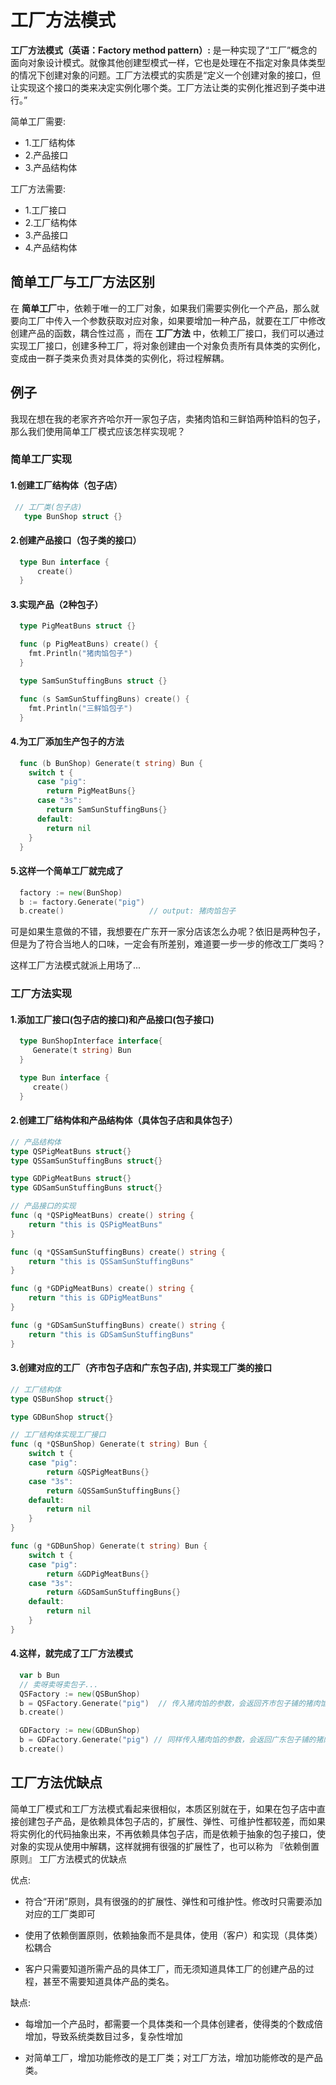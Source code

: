 # 工厂方法模式

**工厂方法模式（英语：Factory method pattern）:** 是一种实现了“工厂”概念的面向对象设计模式。就像其他创建型模式一样，它也是处理在不指定对象具体类型的情况下创建对象的问题。工厂方法模式的实质是“定义一个创建对象的接口，但让实现这个接口的类来决定实例化哪个类。工厂方法让类的实例化推迟到子类中进行。”

简单工厂需要:
* 1.工厂结构体
* 2.产品接口
* 3.产品结构体

工厂方法需要:
* 1.工厂接口
* 2.工厂结构体
* 3.产品接口
* 4.产品结构体

## 简单工厂与工厂方法区别
在 **简单工厂**中，依赖于唯一的工厂对象，如果我们需要实例化一个产品，那么就要向工厂中传入一个参数获取对应对象，如果要增加一种产品，就要在工厂中修改创建产品的函数，耦合性过高
，而在 **工厂方法** 中，依赖工厂接口，我们可以通过实现工厂接口，创建多种工厂，将对象创建由一个对象负责所有具体类的实例化，变成由一群子类来负责对具体类的实例化，将过程解耦。

## 例子
我现在想在我的老家齐齐哈尔开一家包子店，卖猪肉馅和三鲜馅两种馅料的包子，那么我们使用简单工厂模式应该怎样实现呢？
### 简单工厂实现
#### 1.创建工厂结构体（包子店）
```go
 // 工厂类(包子店) 
   type BunShop struct {}
```
#### 2.创建产品接口（包子类的接口）
```go
  type Bun interface {
      create()
  }
```
#### 3.实现产品（2种包子）
```go
  type PigMeatBuns struct {}

  func (p PigMeatBuns) create() {
    fmt.Println("猪肉馅包子")
  }

  type SamSunStuffingBuns struct {}

  func (s SamSunStuffingBuns) create() {
    fmt.Println("三鲜馅包子")
  }
```
#### 4.为工厂添加生产包子的方法
```go
  func (b BunShop) Generate(t string) Bun {
    switch t {
      case "pig":
        return PigMeatBuns{}
      case "3s":
        return SamSunStuffingBuns{}
      default:
        return nil
    }
  }
```
#### 5.这样一个简单工厂就完成了
```go
  factory := new(BunShop)
  b := factory.Generate("pig")
  b.create()                   // output: 猪肉馅包子
```
可是如果生意做的不错，我想要在广东开一家分店该怎么办呢？依旧是两种包子，但是为了符合当地人的口味，一定会有所差别，难道要一步一步的修改工厂类吗？

这样工厂方法模式就派上用场了...

### 工厂方法实现
#### 1.添加工厂接口(包子店的接口)和产品接口(包子接口)
```go
  type BunShopInterface interface{
     Generate(t string) Bun
  }

  type Bun interface {
     create()
  }
```
#### 2.创建工厂结构体和产品结构体（具体包子店和具体包子）
```go
// 产品结构体
type QSPigMeatBuns struct{}
type QSSamSunStuffingBuns struct{}

type GDPigMeatBuns struct{}
type GDSamSunStuffingBuns struct{}

// 产品接口的实现
func (q *QSPigMeatBuns) create() string {
	return "this is QSPigMeatBuns"
}

func (q *QSSamSunStuffingBuns) create() string {
	return "this is QSSamSunStuffingBuns"
}

func (g *GDPigMeatBuns) create() string {
	return "this is GDPigMeatBuns"
}

func (g *GDSamSunStuffingBuns) create() string {
	return "this is GDSamSunStuffingBuns"
}
```
#### 3.创建对应的工厂（齐市包子店和广东包子店), 并实现工厂类的接口
```go
// 工厂结构体
type QSBunShop struct{}

type GDBunShop struct{}

// 工厂结构体实现工厂接口
func (q *QSBunShop) Generate(t string) Bun {
	switch t {
	case "pig":
		return &QSPigMeatBuns{}
	case "3s":
		return &QSSamSunStuffingBuns{}
	default:
		return nil
	}
}

func (g *GDBunShop) Generate(t string) Bun {
	switch t {
	case "pig":
		return &GDPigMeatBuns{}
	case "3s":
		return &GDSamSunStuffingBuns{}
	default:
		return nil
	}
}
```
#### 4.这样，就完成了工厂方法模式
```go
  var b Bun
  // 卖呀卖呀卖包子...
  QSFactory := new(QSBunShop)
  b = QSFactory.Generate("pig")  // 传入猪肉馅的参数，会返回齐市包子铺的猪肉馅包子
  b.create()

  GDFactory := new(GDBunShop)
  b = GDFactory.Generate("pig") // 同样传入猪肉馅的参数，会返回广东包子铺的猪肉馅包子
  b.create()
```

## 工厂方法优缺点
简单工厂模式和工厂方法模式看起来很相似，本质区别就在于，如果在包子店中直接创建包子产品，是依赖具体包子店的，扩展性、弹性、可维护性都较差，而如果将实例化的代码抽象出来，不再依赖具体包子店，而是依赖于抽象的包子接口，使对象的实现从使用中解耦，这样就拥有很强的扩展性了，也可以称为 『依赖倒置原则』
工厂方法模式的优缺点


优点:


* 符合“开闭”原则，具有很强的的扩展性、弹性和可维护性。修改时只需要添加对应的工厂类即可

* 使用了依赖倒置原则，依赖抽象而不是具体，使用（客户）和实现（具体类）松耦合

* 客户只需要知道所需产品的具体工厂，而无须知道具体工厂的创建产品的过程，甚至不需要知道具体产品的类名。

缺点:

* 每增加一个产品时，都需要一个具体类和一个具体创建者，使得类的个数成倍增加，导致系统类数目过多，复杂性增加

* 对简单工厂，增加功能修改的是工厂类；对工厂方法，增加功能修改的是产品类。

